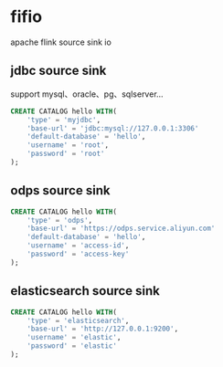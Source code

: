 # fifio
apache flink source sink io

## jdbc source sink 

support mysql、oracle、pg、sqlserver...
```sql
CREATE CATALOG hello WITH(
    'type' = 'myjdbc',
    'base-url' = 'jdbc:mysql://127.0.0.1:3306'
    'default-database' = 'hello',
    'username' = 'root', 
    'password' = 'root'
);
```

## odps source sink
```sql
CREATE CATALOG hello WITH(
    'type' = 'odps',
    'base-url' = 'https://odps.service.aliyun.com'
    'default-database' = 'hello',
    'username' = 'access-id', 
    'password' = 'access-key'
);
```

## elasticsearch source sink
```sql
CREATE CATALOG hello WITH(
    'type' = 'elasticsearch',
    'base-url' = 'http://127.0.0.1:9200',
    'username' = 'elastic', 
    'password' = 'elastic'
);
```

